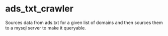# ads_txt_crawler
Sources data from ads.txt for a given list of domains and then sources them to a mysql server to make it queryable.

